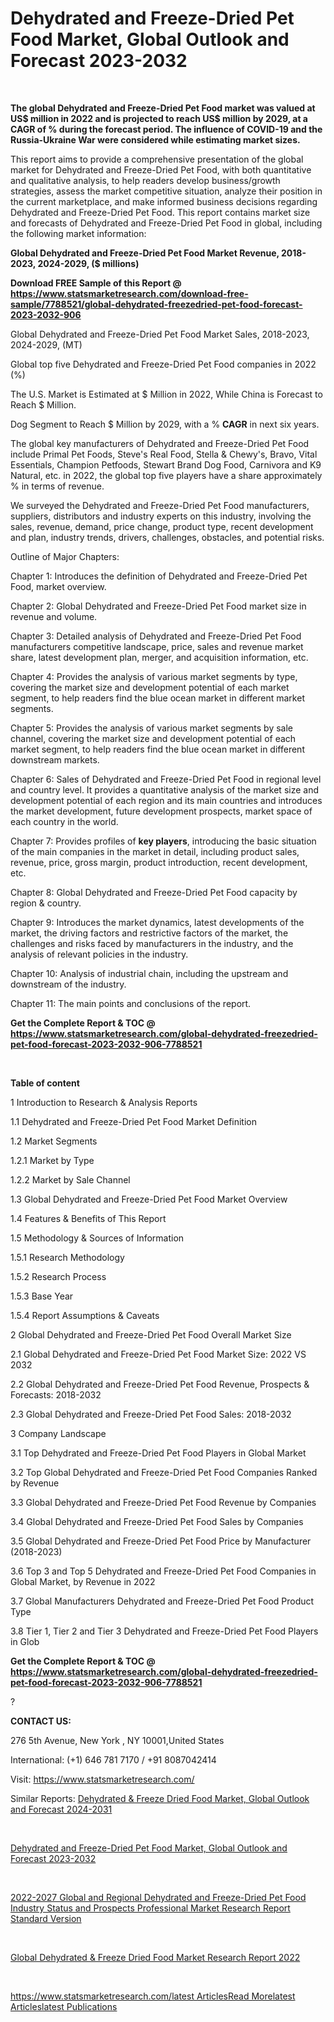 <h1>Dehydrated and Freeze-Dried Pet Food Market, Global Outlook and Forecast 2023-2032</h1><br/><p><strong>The global Dehydrated and Freeze-Dried Pet Food market was valued at US$ million in 2022 and is projected to reach US$ million by 2029, at a <strong>CAGR</strong> of % during the forecast period. The influence of COVID-19 and the Russia-Ukraine War were considered while estimating market sizes.</strong></p>
 
 
 
 <p>This report aims to provide a comprehensive presentation of the global market for Dehydrated and Freeze-Dried Pet Food, with both quantitative and qualitative analysis, to help readers develop business/growth strategies, assess the market competitive situation, analyze their position in the current marketplace, and make informed business decisions regarding Dehydrated and Freeze-Dried Pet Food. This report contains market size and forecasts of Dehydrated and Freeze-Dried Pet Food in global, including the following market information:</p>
 
 
 
 <p><strong>Global Dehydrated and Freeze-Dried Pet Food Market Revenue, 2018-2023, 2024-2029, ($ millions)</strong></p>
 
 
 
 <p><strong>Download FREE Sample of this Report @ <a href="https://www.statsmarketresearch.com/download-free-sample/7788521/global-dehydrated-freezedried-pet-food-forecast-2023-2032-906">https://www.statsmarketresearch.com/download-free-sample/7788521/global-dehydrated-freezedried-pet-food-forecast-2023-2032-906</a></strong></p>
 
 
 
 <p>Global Dehydrated and Freeze-Dried Pet Food Market Sales, 2018-2023, 2024-2029, (MT)</p>
 
 
 
 <p>Global top five Dehydrated and Freeze-Dried Pet Food companies in 2022 (%)</p>
 
 
 
 <p>The U.S. Market is Estimated at $ Million in 2022, While China is Forecast to Reach $ Million.</p>
 
 
 
 <p>Dog Segment to Reach $ Million by 2029, with a % <strong>CAGR</strong> in next six years.</p>
 
 
 
 <p>The global key manufacturers of Dehydrated and Freeze-Dried Pet Food include Primal Pet Foods, Steve&#39;s Real Food, Stella & Chewy&#39;s, Bravo, Vital Essentials, Champion Petfoods, Stewart Brand Dog Food, Carnivora and K9 Natural, etc. in 2022, the global top five players have a share approximately % in terms of revenue.</p>
 
 
 
 <p>We surveyed the Dehydrated and Freeze-Dried Pet Food manufacturers, suppliers, distributors and industry experts on this industry, involving the sales, revenue, demand, price change, product type, recent development and plan, industry trends, drivers, challenges, obstacles, and potential risks.</p>
 
 
 
 <p>Outline of Major Chapters:</p>
 
 
 
 <p>Chapter 1: Introduces the definition of Dehydrated and Freeze-Dried Pet Food, market overview.</p>
 
 
 
 <p>Chapter 2: Global Dehydrated and Freeze-Dried Pet Food market size in revenue and volume.</p>
 
 
 
 <p>Chapter 3: Detailed analysis of Dehydrated and Freeze-Dried Pet Food manufacturers competitive landscape, price, sales and revenue market share, latest development plan, merger, and acquisition information, etc.</p>
 
 
 
 <p>Chapter 4: Provides the analysis of various market segments by type, covering the market size and development potential of each market segment, to help readers find the blue ocean market in different market segments.</p>
 
 
 
 <p>Chapter 5: Provides the analysis of various market segments by sale channel, covering the market size and development potential of each market segment, to help readers find the blue ocean market in different downstream markets.</p>
 
 
 
 <p>Chapter 6: Sales of Dehydrated and Freeze-Dried Pet Food in regional level and country level. It provides a quantitative analysis of the market size and development potential of each region and its main countries and introduces the market development, future development prospects, market space of each country in the world.</p>
 
 
 
 <p>Chapter 7: Provides profiles of <strong>key players</strong>, introducing the basic situation of the main companies in the market in detail, including product sales, revenue, price, gross margin, product introduction, recent development, etc.</p>
 
 
 
 <p>Chapter 8: Global Dehydrated and Freeze-Dried Pet Food capacity by region & country.</p>
 
 
 
 <p>Chapter 9: Introduces the market dynamics, latest developments of the market, the driving factors and restrictive factors of the market, the challenges and risks faced by manufacturers in the industry, and the analysis of relevant policies in the industry.</p>
 
 
 
 <p>Chapter 10: Analysis of industrial chain, including the upstream and downstream of the industry.</p>
 
 
 
 <p>Chapter 11: The main points and conclusions of the report.</p>
 
 
 
 <div><b>Get the Complete Report & TOC @ <a href="https://www.statsmarketresearch.com/global-dehydrated-freezedried-pet-food-forecast-2023-2032-906-7788521">https://www.statsmarketresearch.com/global-dehydrated-freezedried-pet-food-forecast-2023-2032-906-7788521</a></b></div>
 
 
 
 <p><br />
 
 <b>Table of content</b></p>
 
 
 
 <p>1 Introduction to Research & Analysis Reports<br />
 
 1.1 Dehydrated and Freeze-Dried Pet Food Market Definition<br />
 
 1.2 Market Segments<br />
 
 1.2.1 Market by Type<br />
 
 1.2.2 Market by Sale Channel<br />
 
 1.3 Global Dehydrated and Freeze-Dried Pet Food Market Overview<br />
 
 1.4 Features & Benefits of This Report<br />
 
 1.5 Methodology & Sources of Information<br />
 
 1.5.1 Research Methodology<br />
 
 1.5.2 Research Process<br />
 
 1.5.3 Base Year<br />
 
 1.5.4 Report Assumptions & Caveats<br />
 
 2 Global Dehydrated and Freeze-Dried Pet Food Overall Market Size<br />
 
 2.1 Global Dehydrated and Freeze-Dried Pet Food Market Size: 2022 VS 2032<br />
 
 2.2 Global Dehydrated and Freeze-Dried Pet Food Revenue, Prospects & Forecasts: 2018-2032<br />
 
 2.3 Global Dehydrated and Freeze-Dried Pet Food Sales: 2018-2032<br />
 
 3 Company Landscape<br />
 
 3.1 Top Dehydrated and Freeze-Dried Pet Food Players in Global Market<br />
 
 3.2 Top Global Dehydrated and Freeze-Dried Pet Food Companies Ranked by Revenue<br />
 
 3.3 Global Dehydrated and Freeze-Dried Pet Food Revenue by Companies<br />
 
 3.4 Global Dehydrated and Freeze-Dried Pet Food Sales by Companies<br />
 
 3.5 Global Dehydrated and Freeze-Dried Pet Food Price by Manufacturer (2018-2023)<br />
 
 3.6 Top 3 and Top 5 Dehydrated and Freeze-Dried Pet Food Companies in Global Market, by Revenue in 2022<br />
 
 3.7 Global Manufacturers Dehydrated and Freeze-Dried Pet Food Product Type<br />
 
 3.8 Tier 1, Tier 2 and Tier 3 Dehydrated and Freeze-Dried Pet Food Players in Glob</p>
 
 
 
 <div><b>Get the Complete Report & TOC @ <a href="https://www.statsmarketresearch.com/global-dehydrated-freezedried-pet-food-forecast-2023-2032-906-7788521">https://www.statsmarketresearch.com/global-dehydrated-freezedried-pet-food-forecast-2023-2032-906-7788521</a></b></div>
 
 
 
 <p>? </p>
 
 
 
 <p><b>CONTACT US:</b><br />
 
 276 5th Avenue, New York , NY 10001,United States<br />
 
 International: (+1) 646 781 7170 / +91 8087042414<br />
 
 Visit: <a href="https://www.statsmarketresearch.com/">https://www.statsmarketresearch.com/</a><br />
 
 Similar Reports: <a href="https://www.statsmarketresearch.com/global-dehydrated-freezedried-pet-food-forecast-2023-2032-906-7788521">Dehydrated & Freeze Dried Food Market, Global Outlook and Forecast 2024-2031</a><br />
 
 <br />
 
 <a href="https://www.statsmarketresearch.com/global-dehydrated-freezedried-pet-food-forecast-2023-2032-906-7788521">Dehydrated and Freeze-Dried Pet Food Market, Global Outlook and Forecast 2023-2032</a><br />
 
 <br />
 
 <a href="https://www.statsmarketresearch.com/global-dehydrated-freezedried-pet-food-forecast-2023-2032-906-7788521">2022-2027 Global and Regional Dehydrated and Freeze-Dried Pet Food Industry Status and Prospects Professional Market Research Report Standard Version</a><br />
 
 <br />
 
 <a href="https://www.statsmarketresearch.com/global-dehydrated-freezedried-pet-food-forecast-2023-2032-906-7788521">Global Dehydrated & Freeze Dried Food Market Research Report 2022</a><br />
 
 <br />
 
 <a href="https://gyeongbokgung.com">https://www.statsmarketresearch.com/</a><a href="https://hallyeomaritime.com">latest Articles</a><a href="https://jingwansa.com">Read More</a><a href="https://nguoiviet.jp/">latest Articles</a><a href="https://www.intelmarketresearch.com/">latest Publications</a></p>